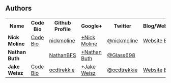 ## Authors
  <table>
  <tr>
    <th>Name</th>
    <th>Code Bio</th>
    <th>Github Profile</th>
    <th>Google+</th>
    <th>Twitter</th>
    <th>Blog/Website</th>
  </tr>
  <tr>
    <td><strong>Nick Moline</strong></td>
    <td><a href="http://code.nick.pro">Code Bio</a></td>
    <td><a href="https://github.com/nickmoline">nickmoline</a></td>
    <td><a href="https://plus.google.com/100038801356570551641/posts">+Nick Moline</a></td>
    <td><a href="https://twitter.com/nickmoline">@nickmoline</a></td>
    <td><a href="http://nickmoline.com">Website</a> <a href="https://www.nick.pro/">Blog</a></td>
  </tr>
  <tr>
    <td><strong>Nathan Buth</strong></td>
    <td>&nbsp;</td>
    <td><a href="https://github.com/NathanBFS">NathanBFS</a></td>
    <td><a href="https://plus.google.com/106023745068839045104/about">+Nathan Buth</a></td>
    <td><a href="https://twitter.com/Glass698">@Glass698</a></td>
    <td>&nbsp;</td>
  </tr>
  <tr>
    <td><strong>Jake Weisz</strong></td>
    <td><a href="http://www.ocdtrekkie.com/software.php">Code Bio</a></td>
    <td><a href="https://github.com/ocdtrekkie">ocdtrekkie</a></td>
    <td><a href="https://plus.google.com/115181074626403443464/about">+Jake Weisz</a></td>
    <td><a href="https://twitter.com/ocdtrekkie">@ocdtrekkie</a></td>
    <td><a href="http://www.ocdtrekkie.com/">Website</a> <a href="http://www.ocdtrekkie.com/blog.php?bid=1">Blog</a></td>
  </tr>
</table>
